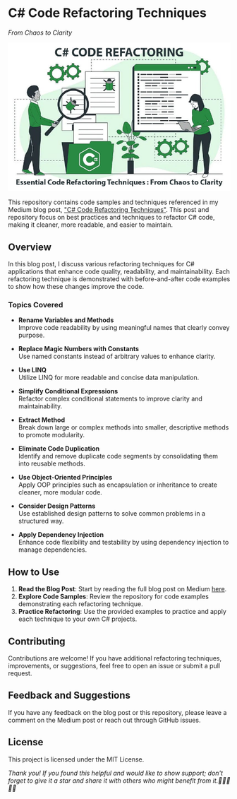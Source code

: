 # C# Code Refactoring Techniques
*From Chaos to Clarity*

![Code Refactoring](/cover.jpg "Code Refactoring")

This repository contains code samples and techniques referenced in my Medium blog post, ["C# Code Refactoring Techniques"]([https://medium.com/your-post-url](https://medium.com/dev-genius/c-code-refactoring-techniques-from-chaos-to-clarity-b633648ac316)). This post and repository focus on best practices and techniques to refactor C# code, making it cleaner, more readable, and easier to maintain.

## Overview
In this blog post, I discuss various refactoring techniques for C# applications that enhance code quality, readability, and maintainability. Each refactoring technique is demonstrated with before-and-after code examples to show how these changes improve the code.

### Topics Covered

- **Rename Variables and Methods**  
  Improve code readability by using meaningful names that clearly convey purpose.

- **Replace Magic Numbers with Constants**  
  Use named constants instead of arbitrary values to enhance clarity.

- **Use LINQ**  
  Utilize LINQ for more readable and concise data manipulation.

- **Simplify Conditional Expressions**  
  Refactor complex conditional statements to improve clarity and maintainability.

- **Extract Method**  
  Break down large or complex methods into smaller, descriptive methods to promote modularity.

- **Eliminate Code Duplication**  
  Identify and remove duplicate code segments by consolidating them into reusable methods.

- **Use Object-Oriented Principles**  
  Apply OOP principles such as encapsulation or inheritance to create cleaner, more modular code.

- **Consider Design Patterns**  
  Use established design patterns to solve common problems in a structured way.

- **Apply Dependency Injection**  
  Enhance code flexibility and testability by using dependency injection to manage dependencies.

## How to Use
1. **Read the Blog Post**: Start by reading the full blog post on Medium [here]([https://medium.com/your-post-url](https://medium.com/dev-genius/c-code-refactoring-techniques-from-chaos-to-clarity-b633648ac316)).
2. **Explore Code Samples**: Review the repository for code examples demonstrating each refactoring technique.
3. **Practice Refactoring**: Use the provided examples to practice and apply each technique to your own C# projects.

## Contributing
Contributions are welcome! If you have additional refactoring techniques, improvements, or suggestions, feel free to open an issue or submit a pull request.

## Feedback and Suggestions
If you have any feedback on the blog post or this repository, please leave a comment on the Medium post or reach out through GitHub issues.

## License
This project is licensed under the MIT License.

*Thank you!*
*If you found this helpful and would like to show support; don't forget to give it a star and share it with others who might benefit from it.👏👏👏👏👏*
